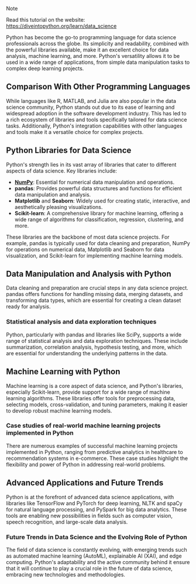 > [!NOTE]
> Read this tutorial on the website: https://diveintopython.org/learn/data_science

Python has become the go-to programming language for data science professionals across the globe. Its simplicity and readability, combined with the powerful libraries available, make it an excellent choice for data analysis, machine learning, and more. Python's versatility allows it to be used in a wide range of applications, from simple data manipulation tasks to complex deep learning projects.

## Comparison With Other Programming Languages

While languages like R, MATLAB, and Julia are also popular in the data science community, Python stands out due to its ease of learning and widespread adoption in the software development industry. This has led to a rich ecosystem of libraries and tools specifically tailored for data science tasks. Additionally, Python's integration capabilities with other languages and tools make it a versatile choice for complex projects.

## Python Libraries for Data Science

Python's strength lies in its vast array of libraries that cater to different aspects of data science. Key libraries include:
- **[NumPy](data_science/numpy.md)**: Essential for numerical data manipulation and operations.
- **pandas**: Provides powerful data structures and functions for efficient data manipulation and analysis.
- **Matplotlib** and **Seaborn**: Widely used for creating static, interactive, and aesthetically pleasing visualizations.
- **Scikit-learn**: A comprehensive library for machine learning, offering a wide range of algorithms for classification, regression, clustering, and more.

These libraries are the backbone of most data science projects. For example, pandas is typically used for data cleaning and preparation, NumPy for operations on numerical data, Matplotlib and Seaborn for data visualization, and Scikit-learn for implementing machine learning models.

## Data Manipulation and Analysis with Python

Data cleaning and preparation are crucial steps in any data science project. pandas offers functions for handling missing data, merging datasets, and transforming data types, which are essential for creating a clean dataset ready for analysis.

### Statistical analysis and data exploration techniques
Python, particularly with pandas and libraries like SciPy, supports a wide range of statistical analysis and data exploration techniques. These include summarization, correlation analysis, hypothesis testing, and more, which are essential for understanding the underlying patterns in the data.

## Machine Learning with Python

Machine learning is a core aspect of data science, and Python's libraries, especially Scikit-learn, provide support for a wide range of machine learning algorithms. These libraries offer tools for preprocessing data, selecting models, cross-validation, and tuning parameters, making it easier to develop robust machine learning models.

### Case studies of real-world machine learning projects implemented in Python
There are numerous examples of successful machine learning projects implemented in Python, ranging from predictive analytics in healthcare to recommendation systems in e-commerce. These case studies highlight the flexibility and power of Python in addressing real-world problems.

## Advanced Applications and Future Trends

Python is at the forefront of advanced data science applications, with libraries like TensorFlow and PyTorch for deep learning, NLTK and spaCy for natural language processing, and PySpark for big data analytics. These tools are enabling new possibilities in fields such as computer vision, speech recognition, and large-scale data analysis.

### Future Trends in Data Science and the Evolving Role of Python
The field of data science is constantly evolving, with emerging trends such as automated machine learning (AutoML), explainable AI (XAI), and edge computing. Python's adaptability and the active community behind it ensure that it will continue to play a crucial role in the future of data science, embracing new technologies and methodologies.

